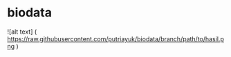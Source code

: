 # biodata
![alt text] ( https://raw.githubusercontent.com/putriayuk/biodata/branch/path/to/hasil.png )
